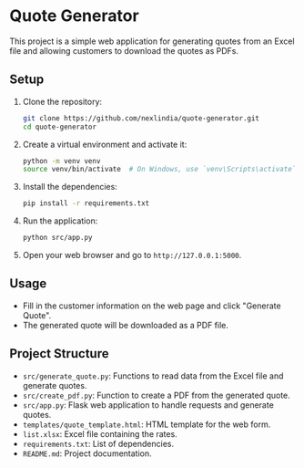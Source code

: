 # Quote Generator

This project is a simple web application for generating quotes from an Excel file and allowing customers to download the quotes as PDFs.

## Setup

1. Clone the repository:
    ```bash
    git clone https://github.com/nexlindia/quote-generator.git
    cd quote-generator
    ```

2. Create a virtual environment and activate it:
    ```bash
    python -m venv venv
    source venv/bin/activate  # On Windows, use `venv\Scripts\activate`
    ```

3. Install the dependencies:
    ```bash
    pip install -r requirements.txt
    ```

4. Run the application:
    ```bash
    python src/app.py
    ```

5. Open your web browser and go to `http://127.0.0.1:5000`.

## Usage

- Fill in the customer information on the web page and click "Generate Quote".
- The generated quote will be downloaded as a PDF file.

## Project Structure

- `src/generate_quote.py`: Functions to read data from the Excel file and generate quotes.
- `src/create_pdf.py`: Function to create a PDF from the generated quote.
- `src/app.py`: Flask web application to handle requests and generate quotes.
- `templates/quote_template.html`: HTML template for the web form.
- `list.xlsx`: Excel file containing the rates.
- `requirements.txt`: List of dependencies.
- `README.md`: Project documentation.